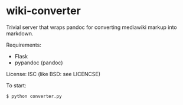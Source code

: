 # wiki-converter

Trivial server that wraps pandoc for converting mediawiki markup into markdown.

Requirements:
- Flask
- pypandoc (pandoc)

License: ISC (like BSD: see LICENCSE)

To start:

```bash
$ python converter.py
```
